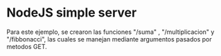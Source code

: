 # NodeJS simple server

Para este ejemplo, se crearon las funciones "/suma" , "/multiplicacion" y "/fibbonacci", las cuales se manejan mediante argumentos pasados por metodos GET. 

